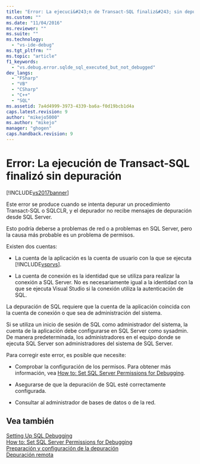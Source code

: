 ```yaml
---
title: "Error: La ejecuci&#243;n de Transact-SQL finaliz&#243; sin depuraci&#243;n | Microsoft Docs"
ms.custom: ""
ms.date: "11/04/2016"
ms.reviewer: ""
ms.suite: ""
ms.technology: 
  - "vs-ide-debug"
ms.tgt_pltfrm: ""
ms.topic: "article"
f1_keywords: 
  - "vs.debug.error.sqlde_sql_executed_but_not_debugged"
dev_langs: 
  - "FSharp"
  - "VB"
  - "CSharp"
  - "C++"
  - "SQL"
ms.assetid: 7a4d4999-3973-4339-ba6a-f0d19bcb1d4a
caps.latest.revision: 9
author: "mikejo5000"
ms.author: "mikejo"
manager: "ghogen"
caps.handback.revision: 9
---
```

# Error: La ejecuci&#243;n de Transact-SQL finaliz&#243; sin depuraci&#243;n
[!INCLUDE[vs2017banner](../code-quality/includes/vs2017banner.md)]

Este error se produce cuando se intenta depurar un procedimiento Transact\-SQL o SQLCLR, y el depurador no recibe mensajes de depuración desde SQL Server.  
  
 Esto podría deberse a problemas de red o a problemas en SQL Server, pero la causa más probable es un problema de permisos.  
  
 Existen dos cuentas:  
  
-   La cuenta de la aplicación es la cuenta de usuario con la que se ejecuta [!INCLUDE[vsprvs](../code-quality/includes/vsprvs_md.md)].  
  
-   La cuenta de conexión es la identidad que se utiliza para realizar la conexión a SQL Server.  No es necesariamente igual a la identidad con la que se ejecuta Visual Studio si la conexión utiliza la autenticación de SQL.  
  
 La depuración de SQL requiere que la cuenta de la aplicación coincida con la cuenta de conexión o que sea de administración del sistema.  
  
 Si se utiliza un inicio de sesión de SQL como administrador del sistema, la cuenta de la aplicación debe configurarse en SQL Server como sysadmin.  De manera predeterminada, los administradores en el equipo donde se ejecuta SQL Server son administradores del sistema de SQL Server.  
  
 Para corregir este error, es posible que necesite:  
  
-   Comprobar la configuración de los permisos.  Para obtener más información, vea [How to: Set SQL Server Permissions for Debugging](http://msdn.microsoft.com/es-es/84e088d0-0409-41d4-841b-f5d4b0fda414).  
  
-   Asegurarse de que la depuración de SQL esté correctamente configurada.  
  
-   Consultar al administrador de bases de datos o de la red.  
  
## Vea también  
 [Setting Up SQL Debugging](http://msdn.microsoft.com/es-es/3db09e68-edcc-42de-9c22-4e97cfd55ab3)   
 [How to: Set SQL Server Permissions for Debugging](http://msdn.microsoft.com/es-es/84e088d0-0409-41d4-841b-f5d4b0fda414)   
 [Preparación y configuración de la depuración](../debugger/debugger-settings-and-preparation.md)   
 [Depuración remota](../debugger/remote-debugging.md)